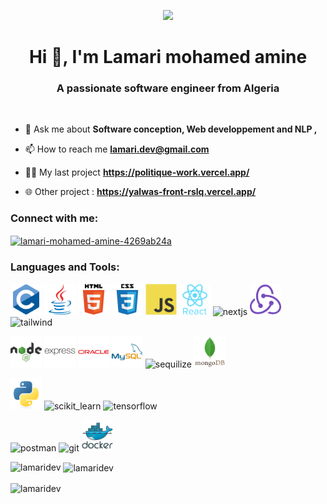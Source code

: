 <p align="center"><img src="https://media.licdn.com/dms/image/C4E12AQHohaaJm6qNNw/article-cover_image-shrink_423_752/0/1630526455370?e=1726704000&v=beta&t=TAoRP52qZd1AVkT2937x6xSar9Nzc-T9y2UJCe3en54" /></p>
<h1 align="center">Hi 👋, I'm Lamari mohamed amine</h1>
<h3 align="center">A passionate software engineer from Algeria</h3>
<br/>
<!-- <img align="right" alt="Coding" width="400" src="https://cdn.dribbble.com/users/1162077/screenshots/3848914/programmer.gif"/>
<br/> -->

<!-- - 🔭 I’m currently working on [helo](link) -->

<!-- - 🌱 I’m currently learning **devops** -->

<!-- - 👯 I’m looking to collaborate on **hi**

- 🤝 I’m looking for help with **hi** -->

<!-- - 👨‍💻 All of my projects are available at [portfolio](portfolio) -->

<!-- - 📝 I regularly write articles on [blogs](blogs) -->

- 💬 Ask me about **Software conception, Web developpement and NLP ,**

- 📫 How to reach me **lamari.dev@gmail.com**

- 👨‍💻 My last project **https://politique-work.vercel.app/**

- 🌐 Other project : **https://yalwas-front-rslq.vercel.app/**


<!-- - 📄 Know about my experiences [cv](cv) -->


<h3 align="left">Connect with me:</h3>
<p align="left">
<a href="https://linkedin.com/in/lamari-mohamed-amine-4269ab24a" target="blank"><img align="center" src="https://raw.githubusercontent.com/rahuldkjain/github-profile-readme-generator/master/src/images/icons/Social/linked-in-alt.svg" alt="lamari-mohamed-amine-4269ab24a" height="30" width="40" /></a>
</p>

<h3 align="left">Languages and Tools:</h3>
<p align ="left">
<img src="https://raw.githubusercontent.com/devicons/devicon/master/icons/c/c-original.svg" alt="c" width="50" height="50"/>
<img src="https://raw.githubusercontent.com/devicons/devicon/master/icons/java/java-original.svg" alt="java" width="50" height="50"/>
<img src="https://raw.githubusercontent.com/devicons/devicon/master/icons/html5/html5-original-wordmark.svg" alt="html5" width="50" height="50"/> 
<img src="https://raw.githubusercontent.com/devicons/devicon/master/icons/css3/css3-original-wordmark.svg" alt="css3" width="50" height="50"/>
<img src="https://raw.githubusercontent.com/devicons/devicon/master/icons/javascript/javascript-original.svg" alt="javascript" width="50" height="50"/> 
<img src="https://raw.githubusercontent.com/devicons/devicon/master/icons/react/react-original-wordmark.svg" alt="react" width="50" height="50"/>
<img src="https://cdn.worldvectorlogo.com/logos/nextjs-2.svg" alt="nextjs" width="50" height="50"/> 
<img src="https://raw.githubusercontent.com/devicons/devicon/master/icons/redux/redux-original.svg" alt="redux" width="50" height="50"/> 
<img src="https://www.vectorlogo.zone/logos/tailwindcss/tailwindcss-icon.svg" alt="tailwind" width="50" height="50"/> 
</p>
<p align ="left">
<img src="https://raw.githubusercontent.com/devicons/devicon/master/icons/nodejs/nodejs-original-wordmark.svg" alt="nodejs" width="50" height="50"/>
<img src="https://raw.githubusercontent.com/devicons/devicon/master/icons/express/express-original-wordmark.svg" alt="express" width="50" height="50"/>  
<img src="https://raw.githubusercontent.com/devicons/devicon/master/icons/oracle/oracle-original.svg" alt="oracle" width="50" height="50"/> 
<img src="https://raw.githubusercontent.com/devicons/devicon/master/icons/mysql/mysql-original-wordmark.svg" alt="mysql" width="50" height="50"/> 
<img src="https://avatars.githubusercontent.com/u/3591786?s=200&v=4" alt="sequilize" width="50" height="50"/>
<img src="https://raw.githubusercontent.com/devicons/devicon/master/icons/mongodb/mongodb-original-wordmark.svg" alt="mongodb" width="50" height="50"/>
</p>
<p align ="left">
<img src="https://raw.githubusercontent.com/devicons/devicon/master/icons/python/python-original.svg" alt="python" width="50" height="50"/> 
<img src="https://upload.wikimedia.org/wikipedia/commons/0/05/Scikit_learn_logo_small.svg" alt="scikit_learn" width="50" height="50"/> 
<img src="https://www.vectorlogo.zone/logos/tensorflow/tensorflow-icon.svg" alt="tensorflow" width="50" height="50"/>
</p>
<p align ="left">
<img src="https://www.vectorlogo.zone/logos/getpostman/getpostman-icon.svg" alt="postman" width="50" height="50"/> 
<img src="https://www.vectorlogo.zone/logos/git-scm/git-scm-icon.svg" alt="git" width="50" height="50"/> 
<img src="https://raw.githubusercontent.com/devicons/devicon/master/icons/docker/docker-original-wordmark.svg" alt="docker" width="50" height="50"/>
</p>
</p>

<p><img align="left" src="https://github-readme-stats.vercel.app/api/top-langs?username=lamaridev&show_icons=true&locale=en&layout=compact" alt="lamaridev" /></p>

<p>&nbsp;<img align="center" src="https://github-readme-stats.vercel.app/api?username=lamaridev&show_icons=true&locale=en" alt="lamaridev" /></p>

<p><img align="center" src="https://github-readme-streak-stats.herokuapp.com/?user=lamaridev&" alt="lamaridev" /></p>
